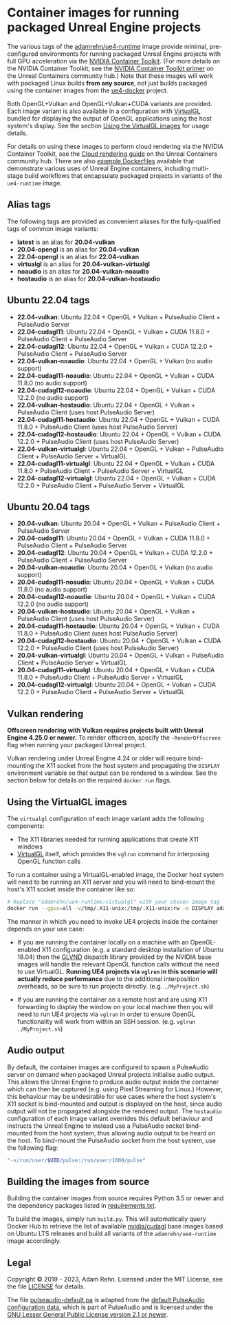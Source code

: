 # Container images for running packaged Unreal Engine projects

The various tags of the [adamrehn/ue4-runtime](https://hub.docker.com/r/adamrehn/ue4-runtime) image provide minimal, pre-configured environments for running packaged Unreal Engine projects with full GPU acceleration via the [NVIDIA Container Toolkit](https://github.com/NVIDIA/nvidia-docker). (For more details on the NVIDIA Container Toolkit, see the [NVIDIA Container Toolkit primer](https://unrealcontainers.com/docs/concepts/nvidia-docker) on the Unreal Containers community hub.) Note that these images will work with packaged Linux builds **from any source**, not just builds packaged using the container images from the [ue4-docker](https://github.com/adamrehn/ue4-docker) project.

Both OpenGL+Vulkan and OpenGL+Vulkan+CUDA variants are provided. Each image variant is also available in a configuration with [VirtualGL](https://www.virtualgl.org/) bundled for displaying the output of OpenGL applications using the host system's display. See the section [Using the VirtualGL images](#using-the-virtualgl-images) for usage details.

For details on using these images to perform cloud rendering via the NVIDIA Container Toolkit, see the [Cloud rendering guide](https://unrealcontainers.com/docs/use-cases/cloud-rendering) on the Unreal Containers community hub. There are also [example Dockerfiles](https://github.com/adamrehn/ue4-example-dockerfiles) available that demonstrate various uses of Unreal Engine containers, including multi-stage build workflows that encapsulate packaged projects in variants of the `ue4-runtime` image.


## Alias tags

The following tags are provided as convenient aliases for the fully-qualified tags of common image variants:

- **latest** is an alias for **20.04-vulkan**
- **20.04-opengl** is an alias for **20.04-vulkan**
- **22.04-opengl** is an alias for **22.04-vulkan**
- **virtualgl** is an alias for **20.04-vulkan-virtualgl**
- **noaudio** is an alias for **20.04-vulkan-noaudio**
- **hostaudio** is an alias for **20.04-vulkan-hostaudio**


## Ubuntu 22.04 tags

- **22.04-vulkan**: Ubuntu 22.04 + OpenGL + Vulkan + PulseAudio Client + PulseAudio Server
- **22.04-cudagl11**: Ubuntu 22.04 + OpenGL + Vulkan + CUDA 11.8.0 + PulseAudio Client + PulseAudio Server
- **22.04-cudagl12**: Ubuntu 22.04 + OpenGL + Vulkan + CUDA 12.2.0 + PulseAudio Client + PulseAudio Server
- **22.04-vulkan-noaudio**: Ubuntu 22.04 + OpenGL + Vulkan (no audio support)
- **22.04-cudagl11-noaudio**: Ubuntu 22.04 + OpenGL + Vulkan + CUDA 11.8.0 (no audio support)
- **22.04-cudagl12-noaudio**: Ubuntu 22.04 + OpenGL + Vulkan + CUDA 12.2.0 (no audio support)
- **22.04-vulkan-hostaudio**: Ubuntu 22.04 + OpenGL + Vulkan + PulseAudio Client (uses host PulseAudio Server)
- **22.04-cudagl11-hostaudio**: Ubuntu 22.04 + OpenGL + Vulkan + CUDA 11.8.0 + PulseAudio Client (uses host PulseAudio Server)
- **22.04-cudagl12-hostaudio**: Ubuntu 22.04 + OpenGL + Vulkan + CUDA 12.2.0 + PulseAudio Client (uses host PulseAudio Server)
- **22.04-vulkan-virtualgl**: Ubuntu 22.04 + OpenGL + Vulkan + PulseAudio Client + PulseAudio Server + VirtualGL
- **22.04-cudagl11-virtualgl**: Ubuntu 22.04 + OpenGL + Vulkan + CUDA 11.8.0 + PulseAudio Client + PulseAudio Server + VirtualGL
- **22.04-cudagl12-virtualgl**: Ubuntu 22.04 + OpenGL + Vulkan + CUDA 12.2.0 + PulseAudio Client + PulseAudio Server + VirtualGL


## Ubuntu 20.04 tags

- **20.04-vulkan**: Ubuntu 20.04 + OpenGL + Vulkan + PulseAudio Client + PulseAudio Server
- **20.04-cudagl11**: Ubuntu 20.04 + OpenGL + Vulkan + CUDA 11.8.0 + PulseAudio Client + PulseAudio Server
- **20.04-cudagl12**: Ubuntu 20.04 + OpenGL + Vulkan + CUDA 12.2.0 + PulseAudio Client + PulseAudio Server
- **20.04-vulkan-noaudio**: Ubuntu 20.04 + OpenGL + Vulkan (no audio support)
- **20.04-cudagl11-noaudio**: Ubuntu 20.04 + OpenGL + Vulkan + CUDA 11.8.0 (no audio support)
- **20.04-cudagl12-noaudio**: Ubuntu 20.04 + OpenGL + Vulkan + CUDA 12.2.0 (no audio support)
- **20.04-vulkan-hostaudio**: Ubuntu 20.04 + OpenGL + Vulkan + PulseAudio Client (uses host PulseAudio Server)
- **20.04-cudagl11-hostaudio**: Ubuntu 20.04 + OpenGL + Vulkan + CUDA 11.8.0 + PulseAudio Client (uses host PulseAudio Server)
- **20.04-cudagl12-hostaudio**: Ubuntu 20.04 + OpenGL + Vulkan + CUDA 12.2.0 + PulseAudio Client (uses host PulseAudio Server)
- **20.04-vulkan-virtualgl**: Ubuntu 20.04 + OpenGL + Vulkan + PulseAudio Client + PulseAudio Server + VirtualGL
- **20.04-cudagl11-virtualgl**: Ubuntu 20.04 + OpenGL + Vulkan + CUDA 11.8.0 + PulseAudio Client + PulseAudio Server + VirtualGL
- **20.04-cudagl12-virtualgl**: Ubuntu 20.04 + OpenGL + Vulkan + CUDA 12.2.0 + PulseAudio Client + PulseAudio Server + VirtualGL


## Vulkan rendering

**Offscreen rendering with Vulkan requires projects built with Unreal Engine 4.25.0 or newer.** To render offscreen, specify the `-RenderOffscreen` flag when running your packaged Unreal project.

Vulkan rendering under Unreal Engine 4.24 or older will require bind-mounting the X11 socket from the host system and propagating the `DISPLAY` environment variable so that output can be rendered to a window. See the section below for details on the required `docker run` flags.


## Using the VirtualGL images

The `virtualgl` configuration of each image variant adds the following components:

- The X11 libraries needed for running applications that create X11 windows
- [VirtualGL](https://www.virtualgl.org/) itself, which provides the `vglrun` command for interposing OpenGL function calls

To run a container using a VirtualGL-enabled image, the Docker host system will need to be running an X11 server and you will need to bind-mount the host's X11 socket inside the container like so:

```bash
# Replace "adamrehn/ue4-runtime:virtualgl" with your chosen image tag
docker run --gpus=all -v/tmp/.X11-unix:/tmp/.X11-unix:rw -e DISPLAY adamrehn/ue4-runtime:virtualgl bash
```

The manner in which you need to invoke UE4 projects inside the container depends on your use case:

- If you are running the container locally on a machine with an OpenGL-enabled X11 configuration (e.g. a standard desktop installation of Ubuntu 18.04) then the [GLVND](https://github.com/NVIDIA/libglvnd) dispatch library provided by the NVIDIA base images will handle the relevant OpenGL function calls without the need to use VirtualGL. **Running UE4 projects via `vglrun` in this scenario will actually reduce performance** due to the additional interposition overheads, so be sure to run projects directly. (e.g. `./MyProject.sh`)

- If you are running the container on a remote host and are using X11 forwarding to display the window on your local machine then you will need to run UE4 projects via `vglrun` in order to ensure OpenGL functionality will work from within an SSH session. (e.g. `vglrun ./MyProject.sh`)


## Audio output

By default, the container images are configured to spawn a PulseAudio server on demand when packaged Unreal projects initialise audio output. This allows the Unreal Engine to produce audio output inside the container which can then be captured (e.g. using Pixel Streaming for Linux.) However, this behaviour may be undesirable for use cases where the host system's X11 socket is bind-mounted and output is displayed on the host, since audio output will not be propagated alongside the rendered output. The `hostaudio` configuration of each image variant overrides this default behaviour and instructs the Unreal Engine to instead use a PulseAudio socket bind-mounted from the host system, thus allowing audio output to be heard on the host. To bind-mount the PulseAudio socket from the host system, use the following flag:

```bash
"-v/run/user/$UID/pulse:/run/user/1000/pulse"
```


## Building the images from source

Building the container images from source requires Python 3.5 or newer and the dependency packages listed in [requirements.txt](https://github.com/adamrehn/ue4-runtime/blob/master/requirements.txt).

To build the images, simply run `build.py`. This will automatically query Docker Hub to retrieve the list of available [nvidia/cudagl](https://hub.docker.com/r/nvidia/cudagl) base images based on Ubuntu LTS releases and build all variants of the `adamrehn/ue4-runtime` image accordingly.


## Legal

Copyright &copy; 2019 - 2023, Adam Rehn. Licensed under the MIT License, see the file [LICENSE](https://github.com/adamrehn/ue4-runtime/blob/master/LICENSE) for details.

The file [pulseaudio-default.pa](./base/pulseaudio-default.pa) is adapted from the [default PulseAudio configuration data](https://github.com/pulseaudio/pulseaudio/blob/v12.2/src/daemon/default.pa.in), which is part of PulseAudio and is licensed under the [GNU Lesser General Public License version 2.1 or newer](https://github.com/pulseaudio/pulseaudio/blob/master/LGPL).
